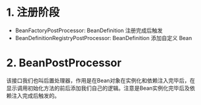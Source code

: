 # 1. 注册阶段

- BeanFactoryPostProcessor: BeanDefinition 注册完成后触发
- BeanDefinitionRegistryPostProcessor: BeanDefinition 添加自定义 Bean

# 2. BeanPostProcessor

该接口我们也叫后置处理器，作用是在Bean对象在实例化和依赖注入完毕后，在显示调用初始化方法的前后添加我们自己的逻辑。注意是Bean实例化完毕后及依赖注入完成后触发的。